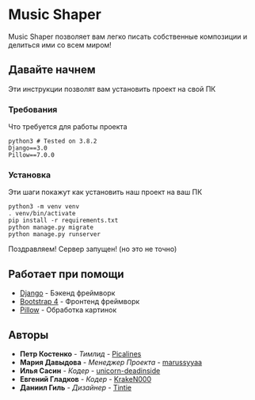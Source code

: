 # Music Shaper

Music Shaper позволяет вам легко писать собственные композиции и делиться ими со всем миром!

## Давайте начнем

Эти инструкции позволят вам установить проект на свой ПК

### Требования

Что требуется для работы проекта

```
python3 # Tested on 3.8.2
Django==3.0
Pillow==7.0.0
```

### Установка

Эти шаги покажут как установить наш проект на ваш ПК

```
python3 -m venv venv
. venv/bin/activate
pip install -r requirements.txt
python manage.py migrate
python manage.py runserver
```

Поздравляем! Сервер запущен! (но это не точно)


## Работает при помощи

* [Django](https://docs.djangoproject.com/en/3.0/) - Бэкенд фреймворк
* [Bootstrap 4](https://getbootstrap.com/docs/4.4/) - Фронтенд фреймворк
* [Pillow](https://pillow.readthedocs.io/en/stable/) - Обработка картинок


## Авторы

* **Петр Костенко** - *Тимлид* - [Picalines](https://gitlab.informatics.ru/Picalines)
* **Мария Давыдова** - *Менеджер Проекта* - [marussyyaa](https://gitlab.informatics.ru/marussyyaa)
* **Илья Сасин** - *Кодер* - [unicorn-deadinside](https://gitlab.informatics.ru/unicorn-deadinside)
* **Евгений Гладков** - *Кодер* - [KrakeN000](https://gitlab.informatics.ru/KrakeN000)
* **Даниил Гиль** - *Дизайнер* - [Tintie](https://gitlab.informatics.ru/Tintie)